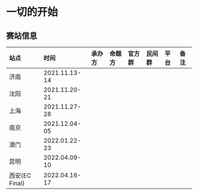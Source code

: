 # 一切的开始

## 赛站信息

| 站点           | 时间          | 承办方 | 命题方 | 官方群 | 民间群 | 平台 | 备注 |
| :------------- | :------------ | :----- | :----- | :----- | :----- | :--- | :--- |
| 济南           | 2021.11.13-14 |        |        |        |        |      |      |
| 沈阳           | 2021.11.20-21 |        |        |        |        |      |      |
| 上海           | 2021.11.27-28 |        |        |        |        |      |      |
| 南京           | 2021.12.04-05 |        |        |        |        |      |      |
| 澳门           | 2022.01.22-23 |        |        |        |        |      |      |
| 昆明           | 2022.04.09-10 |        |        |        |        |      |      |
| 西安(EC Final) | 2022.04.16-17 |        |        |        |        |      |      |
